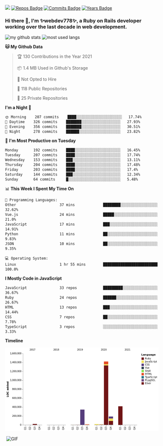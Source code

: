 ![](https://visitor-badge.glitch.me/badge?page_id=webdev778.webdev778)
[![Repos Badge](https://badges.pufler.dev/repos/webdev778)](https://badges.pufler.dev)
[![Commits Badge](https://badges.pufler.dev/commits/monthly/webdev778)](https://badges.pufler.dev)
[![Years Badge](https://badges.pufler.dev/years/webdev778)](https://badges.pufler.dev)
### Hi there 👋, I'm ✨webdev778✨, a Ruby on Rails developer working over the last decade in web development.


![my github stats](https://github-readme-stats.vercel.app/api?username=webdev778&show_icons=true&theme=tokyonight&line_height=27)
![most used langs](https://github-readme-stats.vercel.app/api/top-langs/?username=webdev778&hide=css,html&theme=tokyonight)

<!--START_SECTION:waka-->
**🐱 My Github Data** 

> 🏆 130 Contributions in the Year 2021
 > 
> 📦 1.4 MB Used in Github's Storage 
 > 
> 🚫 Not Opted to Hire
 > 
> 📜 118 Public Repositories 
 > 
> 🔑 25 Private Repositories  
 > 
**I'm a Night 🦉** 

```text
🌞 Morning    207 commits    ████░░░░░░░░░░░░░░░░░░░░░   17.74% 
🌆 Daytime    326 commits    ███████░░░░░░░░░░░░░░░░░░   27.93% 
🌃 Evening    356 commits    ███████░░░░░░░░░░░░░░░░░░   30.51% 
🌙 Night      278 commits    ██████░░░░░░░░░░░░░░░░░░░   23.82%

```
📅 **I'm Most Productive on Tuesday** 

```text
Monday       192 commits    ████░░░░░░░░░░░░░░░░░░░░░   16.45% 
Tuesday      207 commits    ████░░░░░░░░░░░░░░░░░░░░░   17.74% 
Wednesday    153 commits    ███░░░░░░░░░░░░░░░░░░░░░░   13.11% 
Thursday     204 commits    ████░░░░░░░░░░░░░░░░░░░░░   17.48% 
Friday       203 commits    ████░░░░░░░░░░░░░░░░░░░░░   17.4% 
Saturday     144 commits    ███░░░░░░░░░░░░░░░░░░░░░░   12.34% 
Sunday       64 commits     █░░░░░░░░░░░░░░░░░░░░░░░░   5.48%

```


📊 **This Week I Spent My Time On** 

```text
💬 Programming Languages: 
Other                    37 mins             ████████░░░░░░░░░░░░░░░░░   32.62% 
Vue.js                   24 mins             █████░░░░░░░░░░░░░░░░░░░░   21.0% 
JavaScript               17 mins             ███░░░░░░░░░░░░░░░░░░░░░░   14.91% 
Python                   11 mins             ██░░░░░░░░░░░░░░░░░░░░░░░   9.83% 
JSON                     10 mins             ██░░░░░░░░░░░░░░░░░░░░░░░   9.35%

💻 Operating System: 
Linux                    1 hr 55 mins        █████████████████████████   100.0%

```

**I Mostly Code in JavaScript** 

```text
JavaScript               33 repos            █████████░░░░░░░░░░░░░░░░   36.67% 
Ruby                     24 repos            ██████░░░░░░░░░░░░░░░░░░░   26.67% 
HTML                     13 repos            ███░░░░░░░░░░░░░░░░░░░░░░   14.44% 
CSS                      7 repos             ██░░░░░░░░░░░░░░░░░░░░░░░   7.78% 
TypeScript               3 repos             ░░░░░░░░░░░░░░░░░░░░░░░░░   3.33%

```


**Timeline**

![Chart not found](https://raw.githubusercontent.com/webdev778/webdev778/master/charts/bar_graph.png) 


<!--END_SECTION:waka-->

<img align="right" alt="GIF" src="https://github.com/webdev778/webdev778/blob/main/code.gif?raw=true" width="500" height="320" />

<!--
**webdev778/webdev778** is a ✨ _special_ ✨ repository because its `README.md` (this file) appears on your GitHub profile.

Here are some ideas to get you started:

- 🔭 I’m currently working on ...
- 🌱 I’m currently learning ...
- 👯 I’m looking to collaborate on ...
- 🤔 I’m looking for help with ...
- 💬 Ask me about ...
- 📫 How to reach me: ...
- 😄 Pronouns: ...
- ⚡ Fun fact: ...
-->
